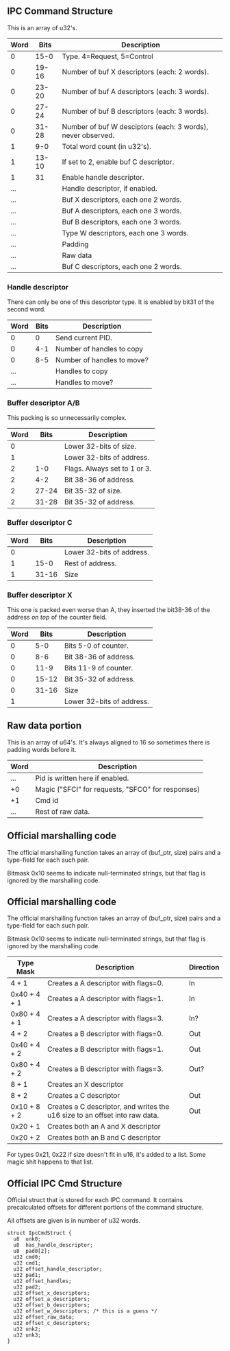 ## IPC Command Structure

This is an array of
u32's.

| Word | Bits  | Description                                                 |
| ---- | ----- | ----------------------------------------------------------- |
| 0    | 15-0  | Type. 4=Request, 5=Control                                  |
| 0    | 19-16 | Number of buf X descriptors (each: 2 words).                |
| 0    | 23-20 | Number of buf A descriptors (each: 3 words).                |
| 0    | 27-24 | Number of buf B descriptors (each: 3 words).                |
| 0    | 31-28 | Number of buf W desciptors (each: 3 words), never observed. |
| 1    | 9-0   | Total word count (in u32's).                                |
| 1    | 13-10 | If set to 2, enable buf C descriptor.                       |
| 1    | 31    | Enable handle descriptor.                                   |
| ...  |       | Handle descriptor, if enabled.                              |
| ...  |       | Buf X descriptors, each one 2 words.                        |
| ...  |       | Buf A descriptors, each one 3 words.                        |
| ...  |       | Buf B descriptors, each one 3 words.                        |
| ...  |       | Type W descriptors, each one 3 words.                       |
| ...  |       | Padding                                                     |
| ...  |       | Raw data                                                    |
| ...  |       | Buf C descriptors, each one 2 words.                        |

### Handle descriptor

There can only be one of this descriptor type. It is enabled by bit31 of
the second word.

| Word | Bits | Description                |
| ---- | ---- | -------------------------- |
| 0    | 0    | Send current PID.          |
| 0    | 4-1  | Number of handles to copy  |
| 0    | 8-5  | Number of handles to move? |
| ...  |      | Handles to copy            |
| ...  |      | Handles to move?           |

### Buffer descriptor A/B

This packing is so unnecessarily complex.

| Word | Bits  | Description                  |
| ---- | ----- | ---------------------------- |
| 0    |       | Lower 32-bits of size.       |
| 1    |       | Lower 32-bits of address.    |
| 2    | 1-0   | Flags. Always set to 1 or 3. |
| 2    | 4-2   | Bit 38-36 of address.        |
| 2    | 27-24 | Bit 35-32 of size.           |
| 2    | 31-28 | Bit 35-32 of address.        |

### Buffer descriptor C

| Word | Bits  | Description               |
| ---- | ----- | ------------------------- |
| 0    |       | Lower 32-bits of address. |
| 1    | 15-0  | Rest of address.          |
| 1    | 31-16 | Size                      |

### Buffer descriptor X

This one is packed even worse than A, they inserted the bit38-36 of the
address *on top* of the counter field.

| Word | Bits  | Description               |
| ---- | ----- | ------------------------- |
| 0    | 5-0   | Bits 5-0 of counter.      |
| 0    | 8-6   | Bit 38-36 of address.     |
| 0    | 11-9  | Bits 11-9 of counter.     |
| 0    | 15-12 | Bit 35-32 of address.     |
| 0    | 31-16 | Size                      |
| 1    |       | Lower 32-bits of address. |

## Raw data portion

This is an array of u64's. It's always aligned to 16 so sometimes there
is padding words before it.

| Word | Description                                       |
| ---- | ------------------------------------------------- |
| ...  | Pid is written here if enabled.                   |
| \+0  | Magic ("SFCI" for requests, "SFCO" for responses) |
| \+1  | Cmd id                                            |
| ...  | Rest of raw data.                                 |

## Official marshalling code

The official marshalling function takes an array of (buf\_ptr, size)
pairs and a type-field for each such pair.

Bitmask 0x10 seems to indicate null-terminated strings, but that flag is
ignored by the marshalling code.

## Official marshalling code

The official marshalling function takes an array of (buf\_ptr, size)
pairs and a type-field for each such pair.

Bitmask 0x10 seems to indicate null-terminated strings, but that flag is
ignored by the marshalling
code.

| Type Mask    | Description                                                                 | Direction |
| ------------ | --------------------------------------------------------------------------- | --------- |
| 4 + 1        | Creates a A descriptor with flags=0.                                        | In        |
| 0x40 + 4 + 1 | Creates a A descriptor with flags=1.                                        | In        |
| 0x80 + 4 + 1 | Creates a A descriptor with flags=3.                                        | In?       |
| 4 + 2        | Creates a B descriptor with flags=0.                                        | Out       |
| 0x40 + 4 + 2 | Creates a B descriptor with flags=1.                                        | Out       |
| 0x80 + 4 + 2 | Creates a B descriptor with flags=3.                                        | Out?      |
| 8 + 1        | Creates an X descriptor                                                     |           |
| 8 + 2        | Creates a C descriptor                                                      | Out       |
| 0x10 + 8 + 2 | Creates a C descriptor, and writes the u16 size to an offset into raw data. | Out       |
| 0x20 + 1     | Creates both an A and X descriptor                                          |           |
| 0x20 + 2     | Creates both an B and C descriptor                                          |           |

For types 0x21, 0x22 if size doesn't fit in u16, it's added to a list.
Some magic shit happens to that list.

## Official IPC Cmd Structure

Official struct that is stored for each IPC command. It contains
precalculated offsets for different portions of the command structure.

All offsets are given is in number of u32 words.

`struct IpcCmdStruct {`  
`  u8  unk0;`  
`  u8  has_handle_descriptor;`  
`  u8  pad0[2];`  
`  u32 cmd0;`  
`  u32 cmd1;`  
`  u32 offset_handle_descriptor;`  
`  u32 pad1;`  
`  u32 offset_handles;          `  
`  u32 pad2;`  
`  u32 offset_x_descriptors;`  
`  u32 offset_a_descriptors;`  
`  u32 offset_b_descriptors;`  
`  u32 offset_w_descriptors; /* this is a guess */`  
`  u32 offset_raw_data;`  
`  u32 offset_c_descriptors;`  
`  u32 unk2;`  
`  u32 unk3;`  
`}`
